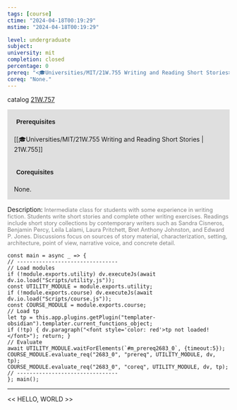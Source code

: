 ```yaml
---
tags: [course]
ctime: "2024-04-18T00:19:29"
mstime: "2024-04-18T00:19:29"

level: undergraduate
subject: 
university: mit
completion: closed
percentage: 0
prereq: "<🎓Universities/MIT/21W.755 Writing and Reading Short Stories>"
coreq: "None."
---
```


catalog [21W.757](http://student.mit.edu/catalog/m21Wb.html#21W.757)

<span style="display: block; padding: 15px; background-color: rgb(100, 100, 100, 0.2);"><font id="m_prereq2683_0" style="display: block; font-family: Arial, sans-serif; font-weight: bold; padding: 5px">Prerequisites</font><br><span id="prereq2683_0">[[🎓Universities/MIT/21W.755 Writing and Reading Short Stories | 21W.755]]</span></span>
<span style="display: block; padding: 15px; background-color: rgb(100, 100, 100, 0.2);"><font id="m_coreq2683_0" style="display: block; font-family: Arial, sans-serif; font-weight: bold; padding: 5px">Corequisites</font><br><span id="coreq2683_0">None.</span></span>

<font style="">Description:</font>
<font style="color: grey; font-size: 0.8rem;">Intermediate class for students with some experience in writing fiction. Students write short stories and complete other writing exercises. Readings include short story collections by contemporary writers such as Sandra Cisneros, Benjamin Percy, Leila Lalami, Laura Pritchett, Bret Anthony Johnston, and Edward P. Jones. Discussions focus on sources of story material, characterization, setting, architecture, point of view, narrative voice, and concrete detail.</font>

```dataviewjs
const main = async _ => {
// --------------------------------
// Load modules
if (!module.exports.utility) dv.executeJs(await dv.io.load("Scripts/utility.js"));
const UTILITY_MODULE = module.exports.utility;
if (!module.exports.course) dv.executeJs(await dv.io.load("Scripts/course.js"));
const COURSE_MODULE = module.exports.course;
// Load tp
let tp = this.app.plugins.getPlugin("templater-obsidian").templater.current_functions_object;
if (!tp) { dv.paragraph("<font style='color: red'>tp not loaded!</font>"); return; }
// Evaluate
await UTILITY_MODULE.waitForElements(`#m_prereq2683_0`, {timeout:5});
COURSE_MODULE.evaluate_req("2683_0", "prereq", UTILITY_MODULE, dv, tp);
COURSE_MODULE.evaluate_req("2683_0", "coreq", UTILITY_MODULE, dv, tp);
// --------------------------------
}; main();
```

---

<< HELLO, WORLD >>
